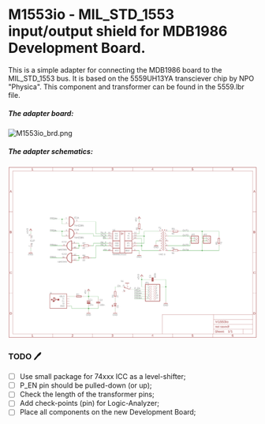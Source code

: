 # M1553io - MIL_STD_1553 input/output shield for MDB1986 Development Board.

This is a simple adapter for connecting the MDB1986 board to the MIL_STD_1553 bus.
It is based on the 5559UH13YA transciever chip by NPO "Physica". This component and transformer can be found in the 5559.lbr file.

##### The adapter board:
![M1553io_brd.png](M1553io_brd.png)

##### The adapter schematics:
![M1553io.png](M1553io.png)

### TODO :pen:
- [ ] Use small package for 74xxx ICC as a level-shifter;
- [ ] P_EN pin should be pulled-down (or up);
- [ ] Check the length of the transformer pins;
- [ ] Add check-points (pin) for Logic-Analyzer;
- [ ] Place all components on the new Development Board;
